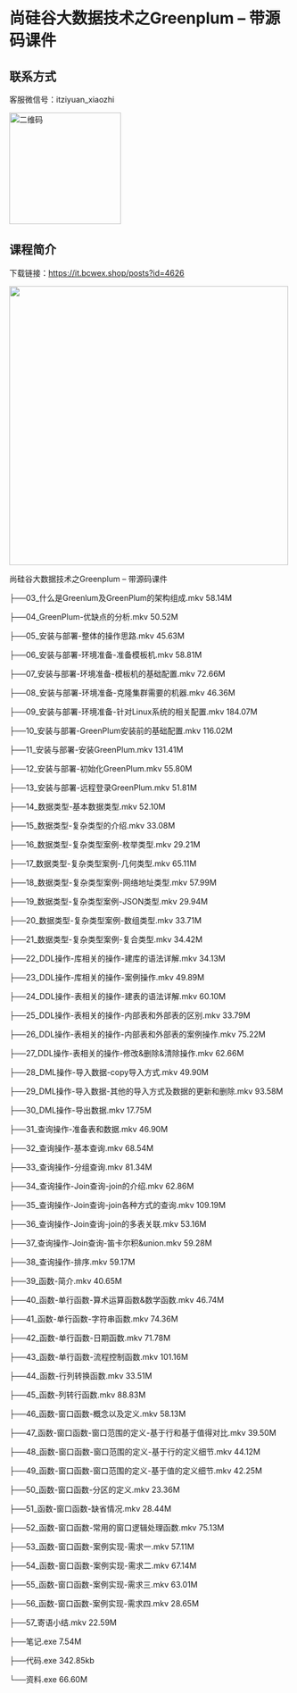 # 尚硅谷大数据技术之Greenplum &#8211; 带源码课件

## 联系方式

客服微信号：itziyuan_xiaozhi

<img src="https://ziyuanyun.oss-cn-guangzhou.aliyuncs.com/common/20240614073449/666b82192834a.jpg" width="200" height="200" alt="二维码">

## 课程简介

下载链接：https://it.bcwex.shop/posts?id=4626

<img src="https://ziyuanyun.oss-cn-guangzhou.aliyuncs.com/yun/20241129110113/67492e799ad8d.jpg" width="500" alt="">

  

 尚硅谷大数据技术之Greenplum &#8211; 带源码课件

 ├──03_什么是Greenlum及GreenPlum的架构组成.mkv 58.14M

 ├──04_GreenPlum-优缺点的分析.mkv 50.52M

 ├──05_安装与部署-整体的操作思路.mkv 45.63M

 ├──06_安装与部署-环境准备-准备模板机.mkv 58.81M

 ├──07_安装与部署-环境准备-模板机的基础配置.mkv 72.66M

 ├──08_安装与部署-环境准备-克隆集群需要的机器.mkv 46.36M

 ├──09_安装与部署-环境准备-针对Linux系统的相关配置.mkv 184.07M

 ├──10_安装与部署-GreenPlum安装前的基础配置.mkv 116.02M

 ├──11_安装与部署-安装GreenPlum.mkv 131.41M

 ├──12_安装与部署-初始化GreenPlum.mkv 55.80M

 ├──13_安装与部署-远程登录GreenPlum.mkv 51.81M

 ├──14_数据类型-基本数据类型.mkv 52.10M

 ├──15_数据类型-复杂类型的介绍.mkv 33.08M

 ├──16_数据类型-复杂类型案例-枚举类型.mkv 29.21M

 ├──17_数据类型-复杂类型案例-几何类型.mkv 65.11M

 ├──18_数据类型-复杂类型案例-网络地址类型.mkv 57.99M

 ├──19_数据类型-复杂类型案例-JSON类型.mkv 29.94M

 ├──20_数据类型-复杂类型案例-数组类型.mkv 33.71M

 ├──21_数据类型-复杂类型案例-复合类型.mkv 34.42M

 ├──22_DDL操作-库相关的操作-建库的语法详解.mkv 34.13M

 ├──23_DDL操作-库相关的操作-案例操作.mkv 49.89M

 ├──24_DDL操作-表相关的操作-建表的语法详解.mkv 60.10M

 ├──25_DDL操作-表相关的操作-内部表和外部表的区别.mkv 33.79M

 ├──26_DDL操作-表相关的操作-内部表和外部表的案例操作.mkv 75.22M

 ├──27_DDL操作-表相关的操作-修改&amp;删除&amp;清除操作.mkv 62.66M

 ├──28_DML操作-导入数据-copy导入方式.mkv 49.90M

 ├──29_DML操作-导入数据-其他的导入方式及数据的更新和删除.mkv 93.58M

 ├──30_DML操作-导出数据.mkv 17.75M

 ├──31_查询操作-准备表和数据.mkv 46.90M

 ├──32_查询操作-基本查询.mkv 68.54M

 ├──33_查询操作-分组查询.mkv 81.34M

 ├──34_查询操作-Join查询-join的介绍.mkv 62.86M

 ├──35_查询操作-Join查询-join各种方式的查询.mkv 109.19M

 ├──36_查询操作-Join查询-join的多表关联.mkv 53.16M

 ├──37_查询操作-Join查询-笛卡尔积&amp;union.mkv 59.28M

 ├──38_查询操作-排序.mkv 59.17M

 ├──39_函数-简介.mkv 40.65M

 ├──40_函数-单行函数-算术运算函数&amp;数学函数.mkv 46.74M

 ├──41_函数-单行函数-字符串函数.mkv 74.36M

 ├──42_函数-单行函数-日期函数.mkv 71.78M

 ├──43_函数-单行函数-流程控制函数.mkv 101.16M

 ├──44_函数-行列转换函数.mkv 33.51M

 ├──45_函数-列转行函数.mkv 88.83M

 ├──46_函数-窗口函数-概念以及定义.mkv 58.13M

 ├──47_函数-窗口函数-窗口范围的定义-基于行和基于值得对比.mkv 39.50M

 ├──48_函数-窗口函数-窗口范围的定义-基于行的定义细节.mkv 44.12M

 ├──49_函数-窗口函数-窗口范围的定义-基于值的定义细节.mkv 42.25M

 ├──50_函数-窗口函数-分区的定义.mkv 23.36M

 ├──51_函数-窗口函数-缺省情况.mkv 28.44M

 ├──52_函数-窗口函数-常用的窗口逻辑处理函数.mkv 75.13M

 ├──53_函数-窗口函数-案例实现-需求一.mkv 57.11M

 ├──54_函数-窗口函数-案例实现-需求二.mkv 67.14M

 ├──55_函数-窗口函数-案例实现-需求三.mkv 63.01M

 ├──56_函数-窗口函数-案例实现-需求四.mkv 28.65M

 ├──57_寄语小结.mkv 22.59M

 ├──笔记.exe 7.54M

 ├──代码.exe 342.85kb

 └──资料.exe 66.60M

  